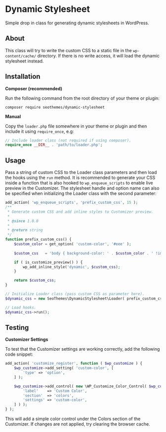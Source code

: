 # Dynamic Stylesheet

Simple drop in class for generating dynamic stylesheets in WordPress.

## About

This class will try to write the custom CSS to a static file in the `wp-content/cache/` directory. If there is no write access, it will load the dynamic stylesheet instead.

## Installation

__Composer (recommended)__

Run the following command from the root directory of your theme or plugin:

```shell
composer require seothemes/dynamic-stylesheet
```

__Manual__

Copy the `loader.php` file somewhere in your theme or plugin and then include it using `require_once`, e.g:

```php
// Include loader class (not required if using composer).
require_once __DIR__ . 'path/to/loader.php';
```

## Usage

Pass a string of custom CSS to the Loader class parameters and then load the hooks using the `run` method. It is recommended to generate your CSS inside a function that is also hooked to `wp_enqueue_scripts` to enable live preview in the Customizer. The stylesheet handle and option name can also be specified when initializing the Loader class with the second parameter:

```php
add_action( 'wp_enqueue_scripts', 'prefix_custom_css', 15 );
/**
 * Generate custom CSS and add inline styles to Customizer preview.
 *
 * @since 1.0.0
 *
 * @return string
 */
function prefix_custom_css() {
	$custom_color = get_option( 'custom-color', '#eee' );
  
	$custom_css   = 'body { background-color: ' . $custom_color . ' !important; }';

	if ( is_customize_preview() ) {
		wp_add_inline_style('dynamic', $custom_css);
	}

	return $custom_css;
}

// Initialize Loader class (pass custom CSS as parameter here).
$dynamic_css = new SeoThemes\DynamicStylesheet\Loader( prefix_custom_css(), 'my-prefix' );

// Load hooks.
$dynamic_css->run();
```

## Testing

__Customizer Settings__

To test that the Customizer settings are working correctly, add the following code snippet:

```php
add_action( 'customize_register', function ( $wp_customize ) {
	$wp_customize->add_setting( 'custom-color', [
		'type' => 'option',
	] );

	$wp_customize->add_control( new \WP_Customize_Color_Control( $wp_customize, 'custom-color', [
		'label'    => 'Custom Color',
		'section'  => 'colors',
		'settings' => 'custom-color',
	] ) );
} );
```

This will add a simple color control under the Colors section of the Customizer. If changes are not applied, try clearing the browser cache.




